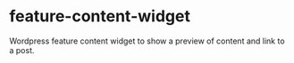 # feature-content-widget
Wordpress feature content widget to show a preview of content and link to a post.
